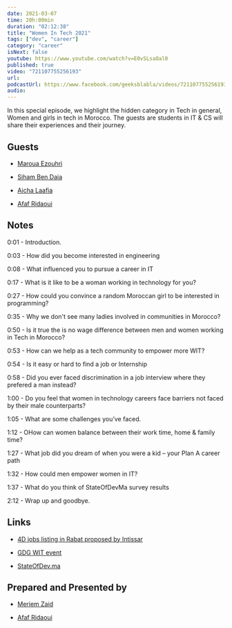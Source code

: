 ```yaml
---
date: 2021-03-07
time: 20h:00min
duration: "02:12:38"
title: "Women In Tech 2021"
tags: ["dev", "career"]
category: "career"
isNext: false
youtube: https://www.youtube.com/watch?v=E0vSLsaOal0
published: true
video: "721107755256193"
url:
podcastUrl: https://www.facebook.com/geeksblabla/videos/721107755256193/
audio:
---
```


In this special episode, we highlight the hidden category in Tech in general, Women and girls in tech in Morocco. The guests are students in IT & CS will share their experiences and their journey.

## Guests

- [Maroua Ezouhri](https://www.linkedin.com/in/maroua-ezouhri-381174a7/)

- [Siham Ben Daia](https://twitter.com/BendaiaS)

- [Aicha Laafia](https://twitter.com/AichaLaafia)

- [Afaf Ridaoui](https://twitter.com/_iamaf)

## Notes

0:01 - Introduction.

0:03 - How did you become interested in engineering

0:08 - What influenced you to pursue a career in IT

0:17 - What is it like to be a woman working in technology for you?

0:27 - How could you convince a random Moroccan girl to be interested in programming?

0:35 - Why we don't see many ladies involved in communities in Morocco?

0:50 - Is it true the is no wage difference between men and women working in Tech in Morocco?

0:53 - How can we help as a tech community to empower more WIT?

0:54 - Is it easy or hard to find a job or Internship

0:58 - Did you ever faced discrimination in a job interview where they prefered a man instead?

1:00 - Do you feel that women in technology careers face barriers not faced by their male counterparts?

1:05 - What are some challenges you’ve faced.

1:12 - OHow can women balance between their work time, home & family time?

1:27 - What job did you dream of when you were a kid – your Plan A career path

1:32 - How could men empower women in IT?

1:37 - What do you think of StateOfDevMa survey results

2:12 - Wrap up and goodbye.

## Links

- [4D jobs listing in Rabat proposed by Intissar](https://us.4d.com/life4d-morocco)

- [GDG WIT event](https://gdg.community.dev/events/details/google-gdg-settat-presents-wtm-settat-international-womens-day-2021/#/)

- [StateOfDev.ma](https://stateofdev.ma/#profile-q-0)

## Prepared and Presented by

- [Meriem Zaid](https://www.facebook.com/MeriemZaid)

- [Afaf Ridaoui](https://twitter.com/_iamaf)
